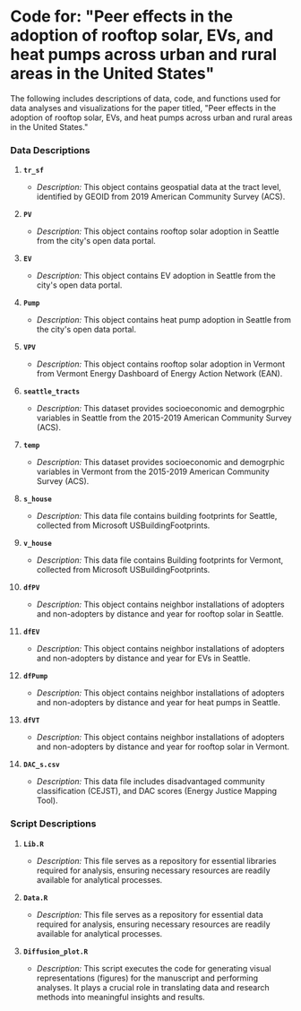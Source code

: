 # Code for: "Peer effects in the adoption of rooftop solar, EVs, and heat pumps across urban and rural areas in the United States"

The following includes descriptions of data, code, and functions used for data analyses and visualizations for the paper titled, "Peer effects in the adoption of rooftop solar, EVs, and heat pumps across urban and rural areas in the United States."



### Data Descriptions

1. **`tr_sf`**
   - *Description:* This object contains geospatial data at the tract level, identified by GEOID from 2019 American Community Survey (ACS).

2. **`PV`**
   - *Description:* This object contains rooftop solar adoption in Seattle from the city's open data portal. 

2. **`EV`**
   - *Description:* This object contains EV adoption in Seattle from the city's open data portal. 

2. **`Pump`**
   - *Description:* This object contains heat pump adoption in Seattle from the city's open data portal. 

2. **`VPV`**
   - *Description:* This object contains rooftop solar adoption in Vermont from Vermont Energy Dashboard of Energy Action Network (EAN). 

3. **`seattle_tracts`**
   - *Description:* This dataset provides socioeconomic and demogrphic variables in Seattle from the 2015-2019 American Community Survey (ACS). 

3. **`temp`**
   - *Description:* This dataset provides socioeconomic and demogrphic variables in Vermont from the 2015-2019 American Community Survey (ACS). 

4. **`s_house`**
   - *Description:* This data file contains building footprints for Seattle, collected from Microsoft USBuildingFootprints. 

4. **`v_house`**
   - *Description:* This data file contains Building footprints for Vermont, collected from Microsoft USBuildingFootprints. 

2. **`dfPV`**
   - *Description:* This object contains neighbor installations of adopters and non-adopters by distance and year for rooftop solar in Seattle.

2. **`dfEV`**
   - *Description:* This object contains neighbor installations of adopters and non-adopters by distance and year for EVs in Seattle.

2. **`dfPump`**
   - *Description:* This object contains neighbor installations of adopters and non-adopters by distance and year for heat pumps in Seattle.

2. **`dfVT`**
   - *Description:* This object contains neighbor installations of adopters and non-adopters by distance and year for rooftop solar in Vermont.

12. **`DAC_s.csv`**
      - *Description:* This data file includes disadvantaged community classification (CEJST), and DAC scores (Energy Justice Mapping Tool).

### Script Descriptions

1. **`Lib.R`**
   - *Description:* This file serves as a repository for essential libraries required for analysis, ensuring necessary resources are readily available for analytical processes.

2. **`Data.R`**
   - *Description:* This file serves as a repository for essential data required for analysis, ensuring necessary resources are readily available for analytical processes.

2. **`Diffusion_plot.R`**
   - *Description:* This script executes the code for generating visual representations (figures) for the manuscript and performing analyses. It plays a crucial role in translating data and research methods into meaningful insights and results.


